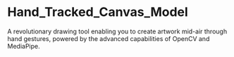 # Hand_Tracked_Canvas_Model
A revolutionary drawing tool enabling you to create artwork mid-air through hand gestures, powered by the advanced capabilities of OpenCV and MediaPipe.
